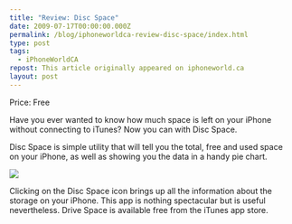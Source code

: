 ```yaml
---
title: "Review: Disc Space"
date: 2009-07-17T00:00:00.000Z
permalink: /blog/iphoneworldca-review-disc-space/index.html
type: post
tags:
  - iPhoneWorldCA
repost: This article originally appeared on iphoneworld.ca
layout: post
---
```


Price: Free

Have you ever wanted to know how much space is left on your iPhone without connecting to iTunes? Now you can with Disc Space.

Disc Space is simple utility that will tell you the total, free and used space on your iPhone, as well as showing you the data in a handy pie chart.

![](https://cdn.rknight.me/site/iphoneworldca/discspace.png)

Clicking on the Disc Space icon brings up all the information about the storage on your iPhone. This app is nothing spectacular but is useful nevertheless. Drive Space is available free from the iTunes app store.